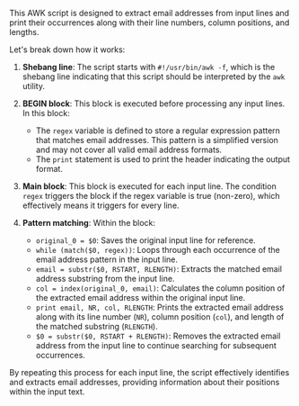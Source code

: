 This AWK script is designed to extract email addresses from input lines and print their occurrences along with their line numbers, column positions, and lengths.

Let's break down how it works:

1. **Shebang line**: The script starts with `#!/usr/bin/awk -f`, which is the shebang line indicating that this script should be interpreted by the `awk` utility.

2. **BEGIN block**: This block is executed before processing any input lines. In this block:
   - The `regex` variable is defined to store a regular expression pattern that matches email addresses. This pattern is a simplified version and may not cover all valid email address formats.
   - The `print` statement is used to print the header indicating the output format.

3. **Main block**: This block is executed for each input line. The condition `regex` triggers the block if the regex variable is true (non-zero), which effectively means it triggers for every line.

4. **Pattern matching**: Within the block:
   - `original_0 = $0`: Saves the original input line for reference.
   - `while (match($0, regex))`: Loops through each occurrence of the email address pattern in the input line.
   - `email = substr($0, RSTART, RLENGTH)`: Extracts the matched email address substring from the input line.
   - `col = index(original_0, email)`: Calculates the column position of the extracted email address within the original input line.
   - `print email, NR, col, RLENGTH`: Prints the extracted email address along with its line number (`NR`), column position (`col`), and length of the matched substring (`RLENGTH`).
   - `$0 = substr($0, RSTART + RLENGTH)`: Removes the extracted email address from the input line to continue searching for subsequent occurrences.

By repeating this process for each input line, the script effectively identifies and extracts email addresses, providing information about their positions within the input text.